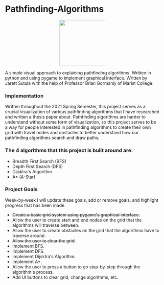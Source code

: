 # Pathfinding-Algorithms
<p align="center">
  <img src="https://upload.wikimedia.org/wikipedia/en/thumb/4/4b/Marist_College_Seal_-_Vector.svg/1200px-Marist_College_Seal_-    _Vector.svg.png" width="150" height="150" />
</p>
A simple visual approach to explaining pathfinding algorithms.  
Written in python and using pygame to implement graphical interface.  
Written by Jarett Sutula with the help of Professor Brian Gormanly of Marist College.  

### Implementation
Written throughout the 2021 Spring Semester, this project serves as a crucial visualization of various pathfinding algorithms that I have researched and written a thesis paper about. Pathfinding algorithms are harder to understand without some form of visualization, so this project serves to be a way for people interested in pathfinding algorithms to create their own grid with travel nodes and obstacles to better understand how our pathfinding algorithms search and draw paths.  
  
### The 4 algorithms that this project is built around are:
* Breadth First Search (BFS)
* Depth First Search (DFS)
* Dijsktra's Algorithm
* A* (A-Star)

### Project Goals 
Week-by-week I will update these goals, add or remove goals, and highlight progress that has been made.
* ~~Create a basic grid system using pygame's graphical interface.~~
* Allow the user to create start and end nodes on the grid that the algorithms will traverse between.
* Allow the user to create obstacles on the grid that the algorithms have to traverse around.
* ~~Allow the user to clear the grid.~~
* Implement BFS.
* Implement DFS.
* Implement Dijsktra's Algorithm.
* Implement A*.
* Allow the user to press a button to go step-by-step through the algorithm's process.
* Add UI buttons to clear grid, change algorithms, etc.
